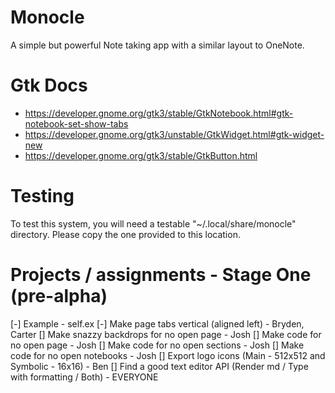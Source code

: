# Monocle
A simple but powerful Note taking app with a similar layout to OneNote.

# Gtk Docs
* https://developer.gnome.org/gtk3/stable/GtkNotebook.html#gtk-notebook-set-show-tabs
* https://developer.gnome.org/gtk3/unstable/GtkWidget.html#gtk-widget-new
* https://developer.gnome.org/gtk3/stable/GtkButton.html

# Testing
To test this system, you will need a testable "~/.local/share/monocle" directory. Please copy the one provided to this location.

# Projects / assignments - Stage One (pre-alpha)
[-] Example - self.ex
[-] Make page tabs vertical (aligned left) - Bryden, Carter
[] Make snazzy backdrops for no open page - Josh
[] Make code for no open page - Josh
[] Make code for no open sections - Josh
[] Make code for no open notebooks - Josh
[] Export logo icons (Main - 512x512 and Symbolic - 16x16) - Ben
[] Find a good text editor API (Render md / Type with formatting / Both) - EVERYONE